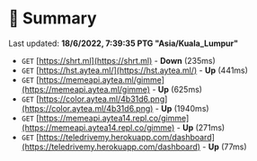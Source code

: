 # 📖 Summary
Last updated: **18/6/2022, 7:39:35 PTG "Asia/Kuala_Lumpur"**

- `GET` [https://shrt.ml](https://shrt.ml) - **Down** (235ms)
- `GET` [https://hst.aytea.ml/](https://hst.aytea.ml/) - **Up** (441ms)
- `GET` [https://memeapi.aytea.ml/gimme](https://memeapi.aytea.ml/gimme) - **Up** (625ms)
- `GET` [https://color.aytea.ml/4b31d6.png](https://color.aytea.ml/4b31d6.png) - **Up** (1940ms)
- `GET` [https://memeapi.aytea14.repl.co/gimme](https://memeapi.aytea14.repl.co/gimme) - **Up** (271ms)
- `GET` [https://teledrivemy.herokuapp.com/dashboard](https://teledrivemy.herokuapp.com/dashboard) - **Up** (77ms)
